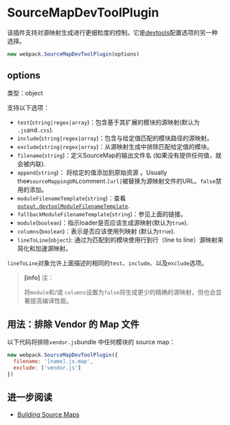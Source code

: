 # SourceMapDevToolPlugin

该插件支持对源映射生成进行更细粒度的控制。它是[devtools](//configuration/devtools.md)配置选项的另一种选择。

```js
new webpack.SourceMapDevToolPlugin(options)
```

## options

类型：object

支持以下选项：

* `test`\(`string|regex|array`\)：包含基于其扩展的模块的源映射\(默认为 `.js`and`.css`\).
* `include`\(`string|regex|array`\)：包含与给定值匹配的模块路径的源映射。
* `exclude`\(`string|regex|array`\)：从源映射生成中排除匹配给定值的模块。
* `filename`\(`string`\)：定义SourceMap的输出文件名 \(如果没有提供任何值，就会被内联\).
* `append`\(`string`\)： 将给定的值添加到原始资源 。Usually the`#sourceMappingURL`comment.`[url]`被替换为源映射文件的URL。`false`禁用的添加。
* `moduleFilenameTemplate`\(`string`\)：查看[`output.devtoolModuleFilenameTemplate`](/configuration/output.md#https://doc.webpack-china.org/configuration/output/#output-devtoolmodulefilenametemplate).
* `fallbackModuleFilenameTemplate`\(`string`\)：参见上面的链接。
* `module`\(`boolean`\)：指示loader是否应该生成源映射\(默认为`true`\).
* `columns`\(`boolean`\)：表示是否应该使用列映射 \(默认为`true`\).
* `lineToLine`\(`object`\): 通过为匹配到的模块使用行到行（line to line）源映射来简化和加速源映射。

`lineToLine`对象允许上面描述的相同的`test`、`include`、以及`exclude`选项。

> **\[info\]** 注：
>
> 将`module`和/或 `columns`设置为`false`将生成更少的精确的源映射，但也会显著提高编译性能。

## 用法：排除 Vendor 的 Map 文件

以下代码将排除`vendor.js`bundle 中任何模块的 source map：

```js
new webpack.SourceMapDevToolPlugin({
  filename: '[name].js.map',
  exclude: ['vendor.js']
})
```

## 进一步阅读

* [Building Source Maps](https://survivejs.com/webpack/building/source-maps/#-sourcemapdevtoolplugin-and-evalsourcemapdevtoolplugin-) 



